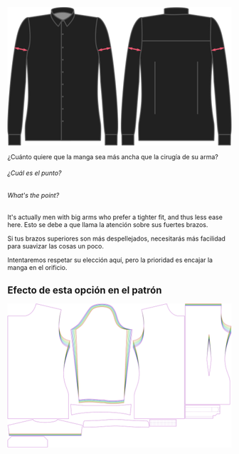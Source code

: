![Holgura del bíceps](./bicepsease.svg)

¿Cuánto quiere que la manga sea más ancha que la cirugía de su arma?

<Note>

###### ¿Cuál es el punto?

###### What's the point?

It's actually men with big arms who prefer a tighter fit, and thus less ease here. Esto se debe a que llama la atención sobre sus fuertes brazos.

Si tus brazos superiores son más despellejados, necesitarás más facilidad para suavizar las cosas un poco.

</Note>

<Warning>

Intentaremos respetar su elección aquí, pero la prioridad es encajar la manga en el orificio.

</Warning>

## Efecto de esta opción en el patrón
![Esta imagen muestra el efecto de esta opción superponiendo varias variantes que tienen un valor diferente para esta opción](simon_bicepsease_sample.svg "Efecto de esta opción en el patrón")